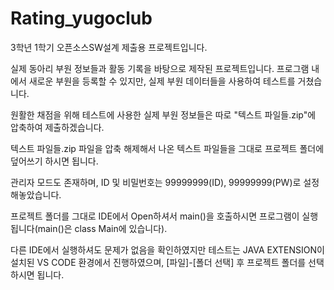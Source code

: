 # Rating_yugoclub
3학년 1학기 오픈소스SW설계 제출용 프로젝트입니다.

실제 동아리 부원 정보들과 활동 기록을 바탕으로 제작된 프로젝트입니다. 프로그램 내에서 새로운 부원을 등록할 수 있지만, 실제 부원 데이터들을 사용하여 테스트를 거쳤습니다.

원활한 채점을 위해 테스트에 사용한 실제 부원 정보들은 따로 "텍스트 파일들.zip"에 압축하여 제출하겠습니다. 

텍스트 파일들.zip 파일을 압축 해제해서 나온 텍스트 파일들을 그대로 프로젝트 폴더에 덮어쓰기 하시면 됩니다.

관리자 모드도 존재하며, ID 및 비밀번호는 99999999(ID), 99999999(PW)로 설정해놓았습니다.

프로젝트 폴더를 그대로 IDE에서 Open하셔서 main()을 호출하시면 프로그램이 실행됩니다(main()은 class Main에 있습니다).

다른 IDE에서 실행하셔도 문제가 없음을 확인하였지만 테스트는 JAVA EXTENSION이 설치된 VS CODE 환경에서 진행하였으며, [파일]-[폴더 선택] 후 프로젝트 폴더를 선택하시면 됩니다.
